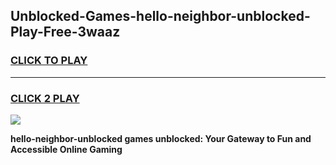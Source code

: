 
## Unblocked-Games-hello-neighbor-unblocked-Play-Free-3waaz
<h3>
<a href="https://premium76.site?title=hello-neighbor-unblocked&ref=21A">CLICK TO PLAY</a></h3>
<hr>

<h3>
<a href="https://premium76.site?title=hello-neighbor-unblocked&ref=21A">CLICK 2 PLAY</a>
  
</h3>

<a href="https://premium76.site?title=hello-neighbor-unblocked&ref=21A"><img src="https://clearcache.store/games.png"></a>


**hello-neighbor-unblocked games unblocked: Your Gateway to Fun and Accessible Online Gaming**
